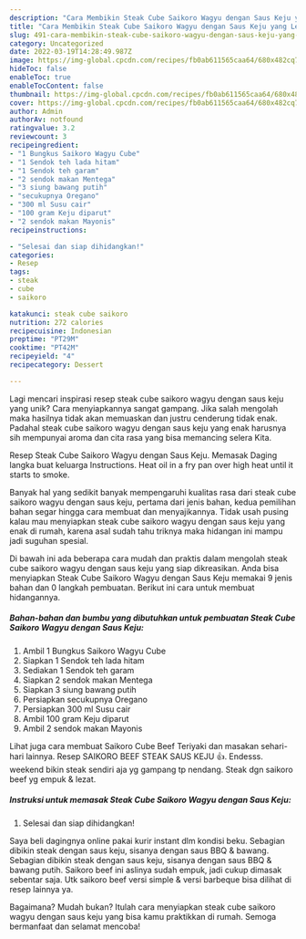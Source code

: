 ```yaml
---
description: "Cara Membikin Steak Cube Saikoro Wagyu dengan Saus Keju yang Lezat Sekali"
title: "Cara Membikin Steak Cube Saikoro Wagyu dengan Saus Keju yang Lezat Sekali"
slug: 491-cara-membikin-steak-cube-saikoro-wagyu-dengan-saus-keju-yang-lezat-sekali
category: Uncategorized
date: 2022-03-19T14:28:49.987Z
image: https://img-global.cpcdn.com/recipes/fb0ab611565caa64/680x482cq70/steak-cube-saikoro-wagyu-dengan-saus-keju-foto-resep-utama.jpg
hideToc: false
enableToc: true
enableTocContent: false
thumbnail: https://img-global.cpcdn.com/recipes/fb0ab611565caa64/680x482cq70/steak-cube-saikoro-wagyu-dengan-saus-keju-foto-resep-utama.jpg
cover: https://img-global.cpcdn.com/recipes/fb0ab611565caa64/680x482cq70/steak-cube-saikoro-wagyu-dengan-saus-keju-foto-resep-utama.jpg
author: Admin
authorAv: notfound
ratingvalue: 3.2
reviewcount: 3
recipeingredient:
- "1 Bungkus Saikoro Wagyu Cube"
- "1 Sendok teh lada hitam"
- "1 Sendok teh garam"
- "2 sendok makan Mentega"
- "3 siung bawang putih"
- "secukupnya Oregano"
- "300 ml Susu cair"
- "100 gram Keju diparut"
- "2 sendok makan Mayonis"
recipeinstructions:

- "Selesai dan siap dihidangkan!"
categories:
- Resep
tags:
- steak
- cube
- saikoro

katakunci: steak cube saikoro 
nutrition: 272 calories
recipecuisine: Indonesian
preptime: "PT29M"
cooktime: "PT42M"
recipeyield: "4"
recipecategory: Dessert

---
```





Lagi mencari inspirasi resep steak cube saikoro wagyu dengan saus keju yang unik? Cara menyiapkannya sangat gampang. Jika salah mengolah maka hasilnya tidak akan memuaskan dan justru cenderung tidak enak. Padahal steak cube saikoro wagyu dengan saus keju yang enak harusnya sih mempunyai aroma dan cita rasa yang bisa memancing selera Kita.





Resep Steak Cube Saikoro Wagyu dengan Saus Keju. Memasak Daging langka buat keluarga Instructions. Heat oil in a fry pan over high heat until it starts to smoke.

Banyak hal yang sedikit banyak mempengaruhi kualitas rasa dari steak cube saikoro wagyu dengan saus keju, pertama dari jenis bahan, kedua pemilihan bahan segar hingga cara membuat dan menyajikannya. Tidak usah pusing kalau mau menyiapkan steak cube saikoro wagyu dengan saus keju yang enak di rumah, karena asal sudah tahu triknya maka hidangan ini mampu jadi suguhan spesial.






Di bawah ini ada beberapa cara mudah dan praktis dalam mengolah steak cube saikoro wagyu dengan saus keju yang siap dikreasikan. Anda bisa menyiapkan Steak Cube Saikoro Wagyu dengan Saus Keju memakai 9 jenis bahan dan 0 langkah pembuatan. Berikut ini cara untuk membuat hidangannya.

<!--inarticleads1-->

##### Bahan-bahan dan bumbu yang dibutuhkan untuk pembuatan Steak Cube Saikoro Wagyu dengan Saus Keju:

1. Ambil 1 Bungkus Saikoro Wagyu Cube
1. Siapkan 1 Sendok teh lada hitam
1. Sediakan 1 Sendok teh garam
1. Siapkan 2 sendok makan Mentega
1. Siapkan 3 siung bawang putih
1. Persiapkan secukupnya Oregano
1. Persiapkan 300 ml Susu cair
1. Ambil 100 gram Keju diparut
1. Ambil 2 sendok makan Mayonis


Lihat juga cara membuat Saikoro Cube Beef Teriyaki dan masakan sehari-hari lainnya. Resep SAIKORO BEEF STEAK SAUS KEJU 👍. Endesss. weekend bikin steak sendiri aja yg gampang tp nendang. Steak dgn saikoro beef yg empuk &amp; lezat. 

<!--inarticleads2-->

##### Instruksi untuk memasak Steak Cube Saikoro Wagyu dengan Saus Keju:


1. Selesai dan siap dihidangkan!

Saya beli dagingnya online pakai kurir instant dlm kondisi beku. Sebagian dibikin steak dengan saus keju, sisanya dengan saus BBQ &amp; bawang. Sebagian dibikin steak dengan saus keju, sisanya dengan saus BBQ &amp; bawang putih. Saikoro beef ini aslinya sudah empuk, jadi cukup dimasak sebentar saja. Utk saikoro beef versi simple &amp; versi barbeque bisa dilihat di resep lainnya ya. 

Bagaimana? Mudah bukan? Itulah cara menyiapkan steak cube saikoro wagyu dengan saus keju yang bisa kamu praktikkan di rumah. Semoga bermanfaat dan selamat mencoba!
